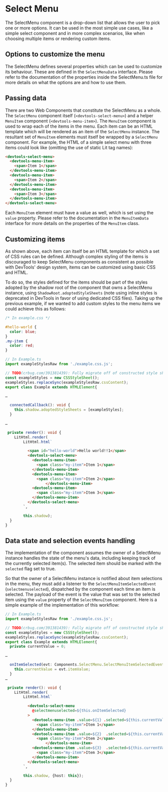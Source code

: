 # Select Menu
The SelectMenu component is a drop-down list that allows the user to pick one or more options. It can be used in the most simple use cases, like a simple select component and in more complex scenarios, like when choosing multiple items or rendering custom items.

## Options to customize the menu
The SelectMenu defines several properties which can be used to customize its behaviour. These are defined in the `SelectMenuData` interface. Please refer to the documentation of the properties inside the SelectMenu.ts file for more details on what the options are and how to use them.

## Passing data
There are two Web Components that constitute the SelectMenu as a whole. The `SelectMenu` component itself (`<devtools-select-menu>`) and a helper `MenuItem` component (`<devtools-menu-item>`). The `MenuItem` component is used to wrap each of the items in the menu. Each item can be an HTML template which will be rendered as an item of the `SelectMenu` instance. The resultant set of `MenuItem` elements must itself be wrapped by a `SelectMenu` component. For example, the HTML of a simple select menu with three items could look like (omitting the use of static Lit tag names):
```html
<devtools-select-menu>
  <devtools-menu-item>
    <span>Item 1</span>
  </devtools-menu-item>
  <devtools-menu-item>
    <span>Item 2</span>
  </devtools-menu-item>
  <devtools-menu-item>
    <span>Item 3</span>
  </devtools-menu-item>
</devtools-select-menu>
```
Each `MenuItem` element must have a value as well, which is set using the `value` property. Please refer to the documentation in the `MenuItemData` interface for more details on the properties of the `MenuItem` class.

## Customizing items
As shown above, each item can itself be an HTML template for which a set of CSS rules can be defined. Although complex styling of the items is discouraged to keep SelectMenu components as consistent as possible with DevTools' design system, items can be customized using basic CSS and HTML.

To do so, the styles defined for the items should be part of the styles adopted by the shadow root of the component that owns a SelectMenu instance, using `ShadowRoot.adoptedStyleSheets` (note using inline styles is deprecated in DevTools in favor of using dedicated CSS files). Taking up the previous example, if we wanted to add custom styles to the menu items we could achieve this as follows:

```css
/* In example.css */

#hello-world {
  color: blue;
}
.my-item {
  color: red;
}
```

```ts
// In Example.ts
import exampleStylesRaw from './example.css.js';

// TODO(crbug.com/391381439): Fully migrate off of constructed style sheets.
const exampleStyles = new CSSStyleSheet();
exampleStyles.replaceSync(exampleStylesRaw.cssContent);
export class Example extends HTMLElement{

…

  connectedCallback(): void {
    this.shadow.adoptedStyleSheets = [exampleStyles];
  }

…

 private render(): void {
    LitHtml.render(
        LitHtml.html`
```
```html
          <span id="hello-world">Hello world!!1</span>
          <devtools-select-menu>
            <devtools-menu-item>
              <span class="my-item">Item 1</span>
            </devtools-menu-item>
            <devtools-menu-item>
              <span class="my-item">Item 2</span>
                  </devtools-menu-item>
            <devtools-menu-item>
              <span class="my-item">Item 3</span>
            </devtools-menu-item>
          </devtools-select-menu>
        `,
```
```ts
        this.shadow);
  }
}
```

## Data state and selection events handling
The implementation of the component assumes the owner of a SelectMenu instance handles the state of the menu's data, including keeping track of the currently selected item(s). The selected item should be marked with the `selected` flag set to true.

So that the owner of a SelectMenu instance is notified about item selections in the menu, they must add a listener to the `SelectMenuItemSelectedEvent` (`selectmenuselected`), dispatched by the component each time an item is selected. The payload of the event is the value that was set to the selected item using the `value` property of the `SelectMenuItem` component. Here is a simple example of the implementation of this workflow:


```ts
// In Example.ts
import exampleStylesRaw from './example.css.js';

// TODO(crbug.com/391381439): Fully migrate off of constructed style sheets.
const exampleStyles = new CSSStyleSheet();
exampleStyles.replaceSync(exampleStylesRaw.cssContent);
export class Example extends HTMLElement{
  private currentValue = 0;

…

  onItemSelected(evt: Components.SelectMenu.SelectMenuItemSelectedEvent): void {
    this.currentValue = evt.itemValue;
  }
…

 private render(): void {
    LitHtml.render(
        LitHtml.html`
```
```html
          <devtools-select-menu
            @selectmenuselected=${this.onItemSelected}
          >
            <devtools-menu-item .value=${1} .selected=${this.currentValue === 1}>
              <span class="my-item">Item 1</span>
            </devtools-menu-item>
            <devtools-menu-item .value=${2}  .selected=${this.currentValue === 2}>
              <span class="my-item">Item 2</span>
                  </devtools-menu-item>
            <devtools-menu-item .value=${3}  .selected=${this.currentValue === 3}>
              <span class="my-item">Item 3</span>
            </devtools-menu-item>
          </devtools-select-menu>
        `,
```
```ts
        this.shadow, {host: this});
  }
}
```
